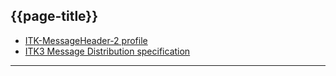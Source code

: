 ## {{page-title}}

- [ITK-MessageHeader-2 profile](https://fhir.nhs.uk/STU3/StructureDefinition/ITK-MessageHeader-2)
- [ITK3 Message Distribution specification](https://developer.nhs.uk/apis/itk3messagedistribution-2-10-0/index.html)

---